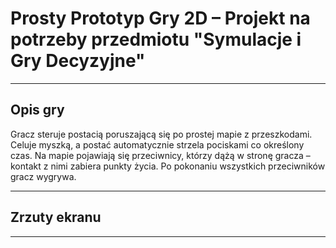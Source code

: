 
#  Prosty Prototyp Gry 2D – Projekt na potrzeby przedmiotu "Symulacje i Gry Decyzyjne"

---

## Opis gry

Gracz steruje postacią poruszającą się po prostej mapie z przeszkodami. Celuje myszką, a postać automatycznie strzela pociskami co określony czas. Na mapie pojawiają się przeciwnicy, którzy dążą w stronę gracza – kontakt z nimi zabiera punkty życia. Po pokonaniu wszystkich przeciwników gracz wygrywa.

---


##  Zrzuty ekranu


---




